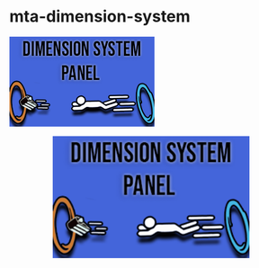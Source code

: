 # mta-dimension-system
 ![alt text](https://github.com/neux0/mta-dimension-system/blob/main/header.png)

<p align="center">
  <img src="https://github.com/neux0/mta-dimension-system/blob/main/header.png" width="350" title="hover text">
</p>
